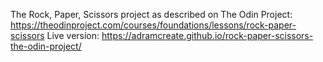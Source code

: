 The Rock, Paper, Scissors project as described on The Odin Project: https://theodinproject.com/courses/foundations/lessons/rock-paper-scissors
Live version: https://adramcreate.github.io/rock-paper-scissors-the-odin-project/
